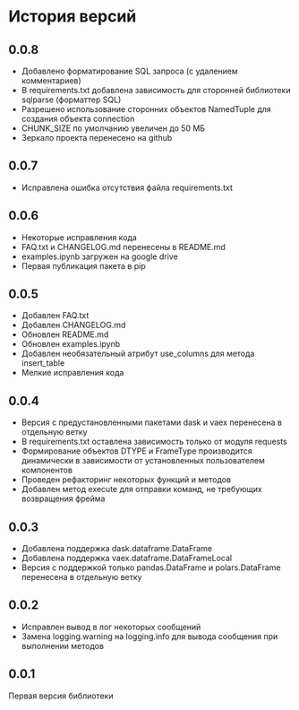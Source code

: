 # История версий

## 0.0.8

* Добавлено форматирование SQL запроса (с удалением комментариев)
* В requirements.txt добавлена зависимость для сторонней библиотеки sqlparse (форматтер SQL)
* Разрешено использование сторонних объектов NamedTuple для создания объекта connection
* CHUNK_SIZE по умолчанию увеличен до 50 МБ
* Зеркало проекта перенесено на github

## 0.0.7

* Исправлена ошибка отсутствия файла requirements.txt

## 0.0.6

* Некоторые исправления кода
* FAQ.txt и CHANGELOG.md перенесены в README.md
* examples.ipynb загружен на google drive
* Первая публикация пакета в pip

## 0.0.5

* Добавлен FAQ.txt
* Добавлен CHANGELOG.md
* Обновлен README.md
* Обновлен examples.ipynb
* Добавлен необязательный атрибут use_columns для метода insert_table
* Мелкие исправления кода

## 0.0.4

* Версия с предустановленными пакетами dask и vaex перенесена в отдельную ветку
* В requirements.txt оставлена зависимость только от модуля requests
* Формирование объектов DTYPE и FrameType производится динамически в зависимости от установленных пользователем компонентов
* Проведен рефакторинг некоторых функций и методов
* Добавлен метод execute для отправки команд, не требующих возвращения фрейма

## 0.0.3

* Добавлена поддержка dask.dataframe.DataFrame
* Добавлена поддержка vaex.dataframe.DataFrameLocal
* Версия с поддержкой только pandas.DataFrame и polars.DataFrame перенесена в отдельную ветку

## 0.0.2

* Исправлен вывод в лог некоторых сообщений
* Замена logging.warning на logging.info для вывода сообщения при выполнении методов

## 0.0.1

Первая версия библиотеки
